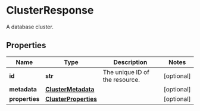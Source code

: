 # ClusterResponse

A database cluster.
## Properties
| Name | Type | Description | Notes |
| ------------ | ------------- | ------------- | ------------- |
| **id** | **str** | The unique ID of the resource. | [optional]  |
| **metadata** | [**ClusterMetadata**](ClusterMetadata.md) |  | [optional]  |
| **properties** | [**ClusterProperties**](ClusterProperties.md) |  | [optional]  |



